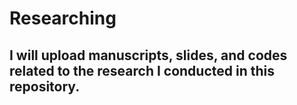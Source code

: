 # Researching
## I will upload manuscripts, slides, and codes related to the research I conducted in this repository.
